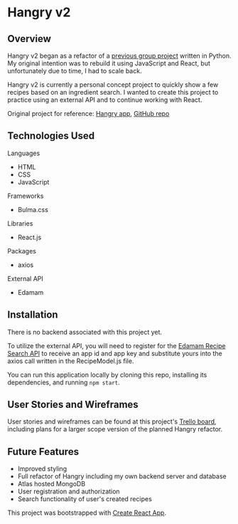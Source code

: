 # Hangry v2
## Overview
Hangry v2 began as a refactor of a [previous group project](https://project-hangry.herokuapp.com/) written in Python.  My original intention was to rebuild it using JavaScript and React, but unfortunately due to time, I had to scale back.

Hangry v2 is currently a personal concept project to quickly show a few recipes based on an ingredient search.  I wanted to create this project to practice using an external API and to continue working with React.

Original project for reference: [Hangry app](https://project-hangry.herokuapp.com/), [GitHub repo](https://github.com/ch264/hangry)

## Technologies Used
Languages
- HTML
- CSS
- JavaScript

Frameworks
- Bulma.css

Libraries
- React.js

Packages
- axios

External API
- Edamam

## Installation
There is no backend associated with this project yet.

To utilize the external API, you will need to register for the [Edamam Recipe Search API](https://developer.edamam.com/edamam-recipe-api) to receive an app id and app key and substitute yours into the axios call written in the RecipeModel.js file.

You can run this application locally by cloning this repo, installing its dependencies, and running `npm start`.

## User Stories and Wireframes
User stories and wireframes can be found at this project's [Trello board](https://trello.com/b/zjNzd5QR/wdi-51-alumni-project), including plans for a larger scope version of the planned Hangry refactor.

## Future Features
- Improved styling
- Full refactor of Hangry including my own backend server and database
- Atlas hosted MongoDB
- User registration and authorization
- Search functionality of user's created recipes

This project was bootstrapped with [Create React App](https://github.com/facebook/create-react-app).
